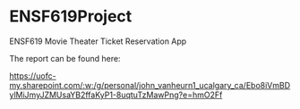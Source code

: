 # ENSF619Project
ENSF619 Movie Theater Ticket Reservation App

The report can be found here:

https://uofc-my.sharepoint.com/:w:/g/personal/john_vanheurn1_ucalgary_ca/Ebo8iVmBDylMiJmyJZMUsaYB2ffaKyP1-8uqtuTzMawPng?e=hmO2Ff


